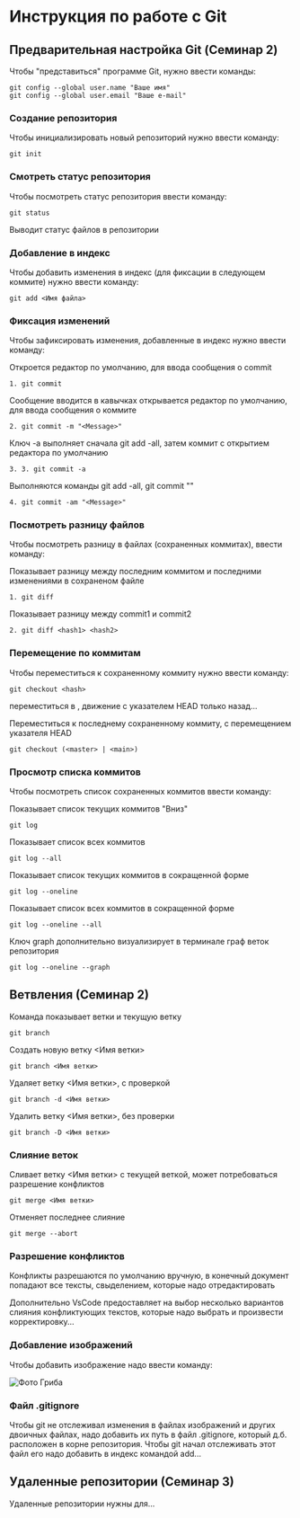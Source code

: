 # **Инструкция по работе с Git**

## Предварительная настройка Git (Семинар 2)

Чтобы "представиться" программе Git, нужно ввести команды:

    git config --global user.name "Ваше имя"
    git config --global user.email "Ваше e-mail"

### Создание репозитория

Чтобы инициализировать новый репозиторий нужно ввести команду:

    git init

### Смотреть статус репозитория

Чтобы посмотреть статус репозитория ввести команду:

    git status

Выводит статус файлов в репозитории

### Добавление в индекс

Чтобы добавить изменения в индекс (для фиксации в следующем коммите) нужно
ввести команду:

    git add <Имя файла>

### Фиксация изменений

Чтобы зафиксировать изменения, добавленные в индекс нужно ввести команду:

Откроется редактор по умолчанию, для ввода сообщения о commit 

    1. git commit  

Сообщение вводится в кавычках открывается редактор по умолчанию, для ввода сообщения о коммите

    2. git commit -m "<Message>" 

Ключ -а выполняет сначала git add -all, затем коммит с открытием редактора по умолчанию

    3. 3. git commit -a 

Выполняются команды git add -all, git commit "<Mesage>"

    4. git commit -am "<Message>"      

### Посмотреть разницу файлов

Чтобы посмотреть разницу в файлах (сохраненных коммитах), ввести команду:

Показывает разницу между последним коммитом и последними изменениями в сохраненом файле

    1. git diff  

Показывает разницу между commit1 и commit2

    2. git diff <hash1> <hash2>     

### Перемещение по коммитам

Чтобы переместиться к сохраненному коммиту нужно ввести команду:

    git checkout <hash>  

переместиться в <hash>, движение с указателем HEAD только назад...

Переместиться к последнему сохраненному коммиту, с перемещением указателя HEAD

    git checkout (<master> | <main>)    

### Просмотр списка коммитов

Чтобы посмотреть список сохраненных коммитов ввести команду:

Показывает список текущих коммитов "Вниз"

    git log 

Показывает список всех коммитов

    git log --all

Показывает список текущих коммитов в сокращенной форме

    git log --oneline

Показывает список всех коммитов в сокращенной форме

    git log --oneline --all 

Ключ graph дополнительно визуализирует в терминале граф веток репозитория

    git log --oneline --graph   

## Ветвления (Семинар 2)

Команда показывает ветки и текущую ветку

    git branch  

Создать новую ветку <Имя ветки>

    git branch <Имя ветки>

Удаляет ветку <Имя ветки>, с проверкой

    git branch -d <Имя ветки> 

Удалить ветку <Имя ветки>, без проверки

    git branch -D <Имя ветки>   

### Слияние веток

Сливает ветку <Имя ветки> с текущей веткой, может потребоваться разрешение конфликтов

    git merge <Имя ветки> 

Отменяет последнее слияние

    git merge --abort           

### Разрешение конфликтов

Конфликты разрешаются по умолчанию вручную, в конечный документ попадают все тексты, свыделением, которые надо отредактировать

Дополнительно VsCode предоставляет на выбор несколько вариантов слияния конфликтующих текстов, которые надо выбрать и произвести корректировку...
    
### Добавление изображений

Чтобы добавить изображение надо ввести команду:

![Фото Гриба](mushroom.jpg)

### Файл .gitignore

Чтобы git не отслеживал изменения в файлах изображений и других двоичных файлах,
надо добавить их путь в файл .gitignore, который д.б. расположен в корне репозитория. Чтобы git начал отслеживать этот файл его надо добавить в индекс командой add...

## Удаленные репозитории (Семинар 3)

Удаленные репозитории нужны для...
